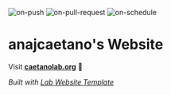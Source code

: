
  ![on-push](../../actions/workflows/on-push.yaml/badge.svg)
  ![on-pull-request](../../actions/workflows/on-pull-request.yaml/badge.svg)
  ![on-schedule](../../actions/workflows/on-schedule.yaml/badge.svg)

  # anajcaetano's Website

  Visit **[caetanolab.org](http://caetanolab.org)** 🚀

  _Built with [Lab Website Template](https://greene-lab.gitbook.io/lab-website-template-docs)_
